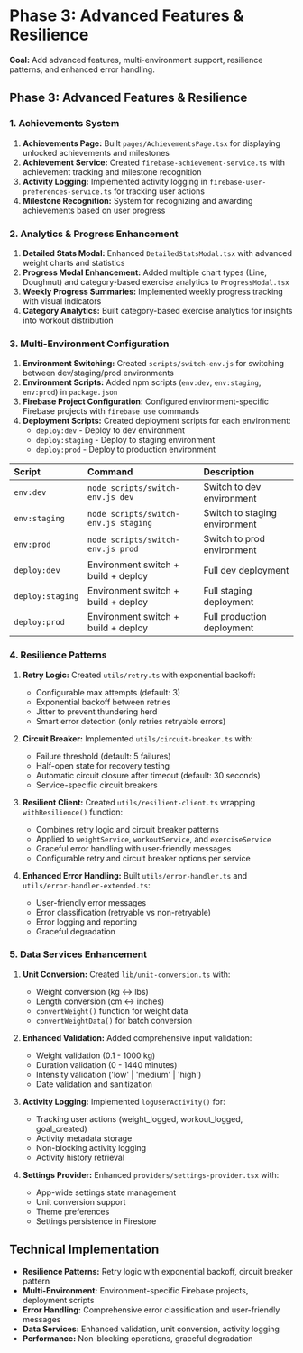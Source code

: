 # Phase 3: Advanced Features & Resilience

**Goal:** Add advanced features, multi-environment support, resilience patterns, and enhanced error handling.

## Phase 3: Advanced Features & Resilience

### 1. Achievements System

1. **Achievements Page:** Built `pages/AchievementsPage.tsx` for displaying unlocked achievements and milestones
2. **Achievement Service:** Created `firebase-achievement-service.ts` with achievement tracking and milestone recognition
3. **Activity Logging:** Implemented activity logging in `firebase-user-preferences-service.ts` for tracking user actions
4. **Milestone Recognition:** System for recognizing and awarding achievements based on user progress

### 2. Analytics & Progress Enhancement

1. **Detailed Stats Modal:** Enhanced `DetailedStatsModal.tsx` with advanced weight charts and statistics
2. **Progress Modal Enhancement:** Added multiple chart types (Line, Doughnut) and category-based exercise analytics to `ProgressModal.tsx`
3. **Weekly Progress Summaries:** Implemented weekly progress tracking with visual indicators
4. **Category Analytics:** Built category-based exercise analytics for insights into workout distribution

### 3. Multi-Environment Configuration

1. **Environment Switching:** Created `scripts/switch-env.js` for switching between dev/staging/prod environments
2. **Environment Scripts:** Added npm scripts (`env:dev`, `env:staging`, `env:prod`) in `package.json`
3. **Firebase Project Configuration:** Configured environment-specific Firebase projects with `firebase use` commands
4. **Deployment Scripts:** Created deployment scripts for each environment:
   - `deploy:dev` - Deploy to dev environment
   - `deploy:staging` - Deploy to staging environment
   - `deploy:prod` - Deploy to production environment

| Script | Command | Description |
| :--- | :--- | :--- |
| `env:dev` | `node scripts/switch-env.js dev` | Switch to dev environment |
| `env:staging` | `node scripts/switch-env.js staging` | Switch to staging environment |
| `env:prod` | `node scripts/switch-env.js prod` | Switch to prod environment |
| `deploy:dev` | Environment switch + build + deploy | Full dev deployment |
| `deploy:staging` | Environment switch + build + deploy | Full staging deployment |
| `deploy:prod` | Environment switch + build + deploy | Full production deployment |

### 4. Resilience Patterns

1. **Retry Logic:** Created `utils/retry.ts` with exponential backoff:
   - Configurable max attempts (default: 3)
   - Exponential backoff between retries
   - Jitter to prevent thundering herd
   - Smart error detection (only retries retryable errors)

2. **Circuit Breaker:** Implemented `utils/circuit-breaker.ts` with:
   - Failure threshold (default: 5 failures)
   - Half-open state for recovery testing
   - Automatic circuit closure after timeout (default: 30 seconds)
   - Service-specific circuit breakers

3. **Resilient Client:** Created `utils/resilient-client.ts` wrapping `withResilience()` function:
   - Combines retry logic and circuit breaker patterns
   - Applied to `weightService`, `workoutService`, and `exerciseService`
   - Graceful error handling with user-friendly messages
   - Configurable retry and circuit breaker options per service

4. **Enhanced Error Handling:** Built `utils/error-handler.ts` and `utils/error-handler-extended.ts`:
   - User-friendly error messages
   - Error classification (retryable vs non-retryable)
   - Error logging and reporting
   - Graceful degradation

### 5. Data Services Enhancement

1. **Unit Conversion:** Created `lib/unit-conversion.ts` with:
   - Weight conversion (kg ↔ lbs)
   - Length conversion (cm ↔ inches)
   - `convertWeight()` function for weight data
   - `convertWeightData()` for batch conversion

2. **Enhanced Validation:** Added comprehensive input validation:
   - Weight validation (0.1 - 1000 kg)
   - Duration validation (0 - 1440 minutes)
   - Intensity validation ('low' | 'medium' | 'high')
   - Date validation and sanitization

3. **Activity Logging:** Implemented `logUserActivity()` for:
   - Tracking user actions (weight_logged, workout_logged, goal_created)
   - Activity metadata storage
   - Non-blocking activity logging
   - Activity history retrieval

4. **Settings Provider:** Enhanced `providers/settings-provider.tsx` with:
   - App-wide settings state management
   - Unit conversion support
   - Theme preferences
   - Settings persistence in Firestore

## Technical Implementation

- **Resilience Patterns:** Retry logic with exponential backoff, circuit breaker pattern
- **Multi-Environment:** Environment-specific Firebase projects, deployment scripts
- **Error Handling:** Comprehensive error classification and user-friendly messages
- **Data Services:** Enhanced validation, unit conversion, activity logging
- **Performance:** Non-blocking operations, graceful degradation
